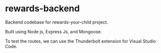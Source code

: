 # rewards-backend
Backend codebase for rewards-your-child project.

Built using Node js, Express Js, and Mongoose.

To test the routes, we can use the Thunderbolt extension for Visual Studio Code.
